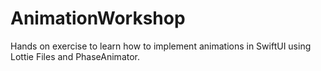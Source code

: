 # AnimationWorkshop
Hands on exercise to learn how to implement animations in SwiftUI using Lottie Files and PhaseAnimator.
